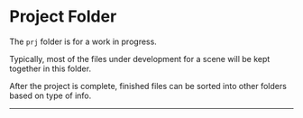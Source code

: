 
# Project Folder

The `prj` folder is for a work in progress.

Typically, most of the files under development for
a scene will be kept together in this folder.

After the project is complete, finished files can be
sorted into other folders based on type of info.

---


